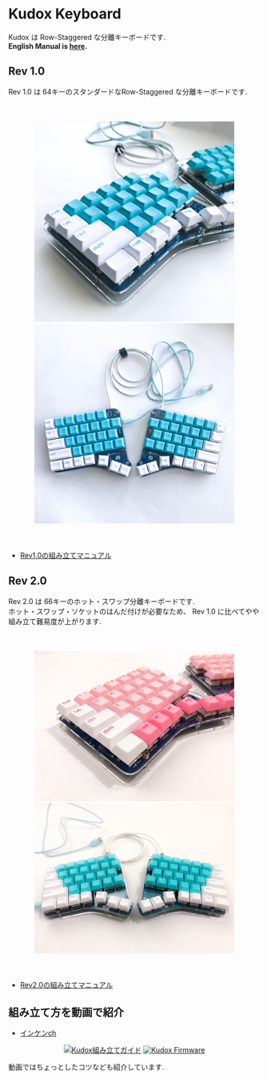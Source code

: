 # Kudox Keyboard

Kudox は Row-Staggered な分離キーボードです.  
**English Manual is [here](README.md).**

## Rev 1.0

Rev 1.0 は 64キーのスタンダードなRow-Staggered な分離キーボードです.  

<div style="display:block;margin:50px auto;">
<p align="center">
<img src="../img/kudox-pcb.jpg" alt="Kudox image" width="400"/>
<img src="../img/kudox-image-rev1.jpg" alt="Kudox image1" width="400"/>
</p>
</div>

- [Rev1.0の組み立てマニュアル](./rev1/README.ja.md)


## Rev 2.0

Rev 2.0 は 66キーのホット・スワップ分離キーボードです.  
ホット・スワップ・ソケットのはんだ付けが必要なため、 Rev 1.0 に比べてやや組み立て難易度が上がります.  

<div style="display:block;margin:50px auto;">
<p align="center">
<img src="../img/kudox-rev2-image1.jpg" alt="Kudox rev2 image1" width="400"/>
<img src="../img/kudox-rev2-image2.jpg" alt="Kudox rev2 image2" width="400"/>
</p>
</div>

- [Rev2.0の組み立てマニュアル](./rev2/README.ja.md)


## 組み立て方を動画で紹介

- [インケンch](https://www.youtube.com/channel/UCXJZdip7JmW74HQHCtfYzFw)

<p align="center">
<a href="https://www.youtube.com/watch?v=6zZAXjMQ80E"><img src="https://img.youtube.com/vi/6zZAXjMQ80E/0.jpg" alt="Kudox組み立てガイド" width="300"/></a>
<a href="https://www.youtube.com/watch?v=HCa4KX-FlOU"><img src="https://img.youtube.com/vi/HCa4KX-FlOU/0.jpg" alt="Kudox Firmware" width="300"/></a>
</p>

動画ではちょっとしたコツなども紹介しています.
